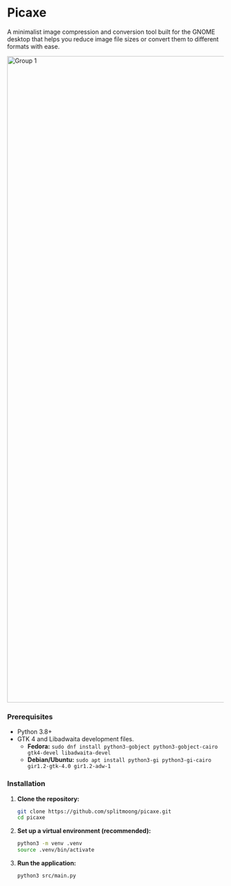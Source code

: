 # Picaxe

A minimalist image compression and conversion tool built for the GNOME desktop that helps you reduce image file sizes or convert them to different formats with ease.

<img width="3945" height="1500" alt="Group 1" src="https://github.com/user-attachments/assets/7e5883eb-f83d-44e2-b94a-5803e93a011f" />

### Prerequisites

* Python 3.8+
* GTK 4 and Libadwaita development files.
    * **Fedora:** `sudo dnf install python3-gobject python3-gobject-cairo gtk4-devel libadwaita-devel`
    * **Debian/Ubuntu:** `sudo apt install python3-gi python3-gi-cairo gir1.2-gtk-4.0 gir1.2-adw-1`

### Installation

1.  **Clone the repository:**
    ```bash
    git clone https://github.com/splitmoong/picaxe.git
    cd picaxe
    ```
2.  **Set up a virtual environment (recommended):**
    ```bash
    python3 -m venv .venv
    source .venv/bin/activate
    ```
3.  **Run the application:**
    ```bash
    python3 src/main.py
    ```

